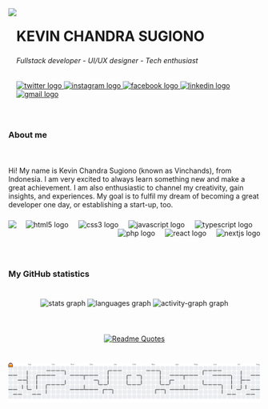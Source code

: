 <img align="left" height="200" src="https://media0.giphy.com/media/v1.Y2lkPTc5MGI3NjExMnF6aDQ0cTF3azNiMWUzampxd3VxNTl2aWwxNTBic2VkNzQ4ZGRuMiZlcD12MV9pbnRlcm5hbF9naWZfYnlfaWQmY3Q9cw/5eLDrEaRGHegx2FeF2/giphy.gif"  />

###

<h1 align="left">KEVIN CHANDRA SUGIONO</h1>

###

<h6 align="left">Fullstack developer - UI/UX designer - Tech enthusiast</h6>

###

<div align="left">
  <a href="https://x.com/Vinchands" target="_blank">
    <img src="https://raw.githubusercontent.com/maurodesouza/profile-readme-generator/master/src/assets/icons/social/twitter/default.svg" width="48" height="32" alt="twitter logo"  />
  </a>
  <a href="https://instagram.com/Vinchands" target="_blank">
    <img src="https://raw.githubusercontent.com/maurodesouza/profile-readme-generator/master/src/assets/icons/social/instagram/default.svg" width="48" height="32" alt="instagram logo"  />
  </a>
  <a href="https://www.facebook.com/profile.php?id=100089467666586" target="_blank">
    <img src="https://raw.githubusercontent.com/maurodesouza/profile-readme-generator/master/src/assets/icons/social/facebook/default.svg" width="48" height="32" alt="facebook logo"  />
  </a>
  <a href="https://www.linkedin.com/in/vinchands/" target="_blank">
    <img src="https://raw.githubusercontent.com/maurodesouza/profile-readme-generator/master/src/assets/icons/social/linkedin/default.svg" width="48" height="32" alt="linkedin logo"  />
  </a>
  <a href="mailto:kevinchandra031@gmail.com" target="_blank">
    <img src="https://raw.githubusercontent.com/maurodesouza/profile-readme-generator/master/src/assets/icons/social/gmail/default.svg" width="48" height="32" alt="gmail logo"  />
  </a>
</div>

###

<br clear="both">

<h3 align="left">About me</h3>

###

<br clear="both">

<p align="left">Hi! My name is Kevin Chandra Sugiono (known as Vinchands), from Indonesia. I am very excited to always learn something new and make a great achievement. I am also enthusiastic to channel my creativity, gain insights, and experiences. My goal is to fulfil my dream of becoming a great developer one day, or establishing a start-up, too.</p>

###

<img align="left" src="https://visitor-badge.laobi.icu/badge?page_id=vinchands.vinchands&left_text=My%20visitors"  />

###

<div align="right">
  <img src="https://cdn.jsdelivr.net/gh/devicons/devicon/icons/html5/html5-original.svg" height="40" alt="html5 logo"  />
  <img width="12" />
  <img src="https://cdn.jsdelivr.net/gh/devicons/devicon/icons/css3/css3-original.svg" height="40" alt="css3 logo"  />
  <img width="12" />
  <img src="https://cdn.jsdelivr.net/gh/devicons/devicon/icons/javascript/javascript-original.svg" height="40" alt="javascript logo"  />
  <img width="12" />
  <img src="https://cdn.jsdelivr.net/gh/devicons/devicon/icons/typescript/typescript-original.svg" height="40" alt="typescript logo"  />
  <img width="12" />
  <img src="https://cdn.jsdelivr.net/gh/devicons/devicon/icons/php/php-original.svg" height="40" alt="php logo"  />
  <img width="12" />
  <img src="https://cdn.jsdelivr.net/gh/devicons/devicon/icons/react/react-original.svg" height="40" alt="react logo"  />
  <img width="12" />
  <img src="https://cdn.jsdelivr.net/gh/devicons/devicon/icons/nextjs/nextjs-original.svg" height="40" alt="nextjs logo"  />
</div>

###

<br clear="both">

<h3 align="left">My GitHub statistics</h3>

###

<br clear="both">

<div align="center">
  <img src="https://github-readme-stats.vercel.app/api?username=vinchands&hide_title=false&hide_rank=false&show_icons=true&include_all_commits=true&count_private=true&disable_animations=false&theme=tokyonight&locale=en&hide_border=false&order=1" height="150" alt="stats graph"  />
  <img src="https://github-readme-stats.vercel.app/api/top-langs?username=vinchands&locale=en&hide_title=false&layout=compact&card_width=320&langs_count=6&theme=tokyonight&hide_border=false&order=2" height="150" alt="languages graph"  />
  <img src="https://github-readme-activity-graph.vercel.app/graph?username=vinchands&radius=16&theme=react&area=true&order=5" height="300" alt="activity-graph graph"  />
</div>

###

<br clear="both">

<div align="center">

[![Readme Quotes](https://quotes-github-readme.vercel.app/api?theme=tokyonight&quote=If%20I%20have%20seen%20further%20than%20others,%20it%27s%20by%20standing%20on%20the%20shoulders%20of%20giants.&author=Isaac%20Newton)](https://github.com/piyushsuthar/github-readme-quotes)

</div>

###

<br clear="both">

<picture>
  <source media="(prefers-color-scheme: dark)" srcset="https://raw.githubusercontent.com/vinchands/vinchands/output/pacman-contribution-graph-dark.svg">
  <source media="(prefers-color-scheme: light)" srcset="https://raw.githubusercontent.com/vinchands/vinchands/output/pacman-contribution-graph.svg">
  <img alt="pacman contribution graph" src="https://raw.githubusercontent.com/vinchands/vinchands/output/pacman-contribution-graph.svg">
</picture>

###
